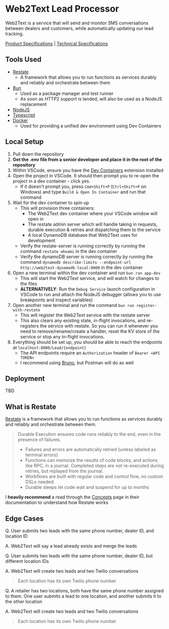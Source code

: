 # Web2Text Lead Processor

Web2Text is a service that will send and monitor SMS conversations between dealers and customers, while automatically updating our lead tracking.

[Product Specifications](https://broadlume.atlassian.net/wiki/spaces/PM/pages/1502773249/Web2Text+Podium+Replacement) | [Technical Specifications](https://broadlume.atlassian.net/wiki/spaces/ENG/pages/1546911745/Web2Text+Technical+Specification)

## Tools Used
- [Restate](https://restate.dev/)
    - A framework that allows you to run functions as services durably and reliably and orchestrate between them
- [Bun](https://bun.sh/)
    - Used as a package manager and test runner
    - As soon as HTTP2 support is landed, will also be used as a NodeJS replacement
- [NodeJS](https://nodejs.org/en)
- [Typescript](https://www.typescriptlang.org/)
- [Docker](https://www.docker.com/)
    - Used for providing a unified dev environment using Dev Containers

## Local Setup

1. Pull down the repository
2. **Get the .env file from a senior developer and place it in the root of the repository**
3. Within VSCode, ensure you have the [Dev Containers](https://marketplace.visualstudio.com/items?itemName=ms-vscode-remote.remote-containers) extension installed
4. Open the project in VSCode. It should then prompt you to re-open the project in a dev container - click yes.
    - If it doesn't prompt you, press `Cmd+Shift+P` (`Ctrl+Shift+P` on Windows) and type `Build & Open In Container` and run that command
5. Wait for the dev container to spin up
    - This will provision three containers:
        - The Web2Text dev container where your VSCode window will open in
        - The restate admin server which will handle taking in requests, durable execution & retries and dispatching them to the service
        - A local DynamoDB database that Web2Text uses for development
    - Verify the restate-server is running correctly by running the command `restate whoami` in the dev container
    - Verify the dynamoDB server is running correctly by running the command `dynamodb describe-limits --endpoint-url http://web2text-dynamodb-local:8000` in the dev container
6. Open a new terminal within the dev container and run `bun run app-dev`
    - This will start the Web2Text service, and will watch for changes to the files
    - **ALTERNATIVELY**: Run the `Debug Service` launch configuration in VSCode to run and attach the NodeJS debugger (allows you to use breakpoints and inspect variables)
7. Open another new terminal and run the command `bun run register-with-restate`
    - This will register the Web2Text service with the restate server
    - This also clears any existing state, in-flight invocations, and re-registers the service with restate. So you can run it whenever you need to remove/rename/create a handler, reset the KV store of the service or stop any in-flight invocations.
8. Everything should be set up, you should be able to reach the endpoints at `localhost:8080/Lead/{endpoint}`
    - The API endpoints require an `Authorization` header of `Bearer <API TOKEN>`
    - I recommend using [Bruno](https://www.usebruno.com/), but Postman will do as well

## Deployment

TBD

## What is Restate
[Restate](https://restate.dev/) is a framework that allows you to run functions as services durably and reliably and orchestrate between them.

> Durable Execution ensures code runs reliably to the end, even in the presence of failures.
> - Failures and errors are automatically retried (unless labeled as terminal errors)
> - Functions can memoize the results of code blocks, and actions like RPC, in a journal. Completed steps are not re-executed during retries, but replayed from the journal.
> - Workflows are built with regular code and control flow, no custom DSLs needed.
> - Durable sleeps let code wait and suspend for up to months

I **heavily recommend** a read through the [Concepts](https://docs.restate.dev/concepts/durable_building_blocks) page in their documentation to understand how Restate works

## Edge Cases
Q. User submits two leads with the same phone number, dealer ID, and location ID

A. Web2Text will say a lead already exists and merge the leads

Q. User submits two leads with the same phone number, dealer ID, but different location IDs

A. Web2Text will create two leads and two Twilio conversations
> Each location has its own Twilio phone number

Q. A retailer has two locations, both have the same phone number assigned to them. One user submits a lead to one location, and another submits it to the other location

A. Web2Text will create two leads and two Twilio conversations
> Each location has its own Twilio phone number
